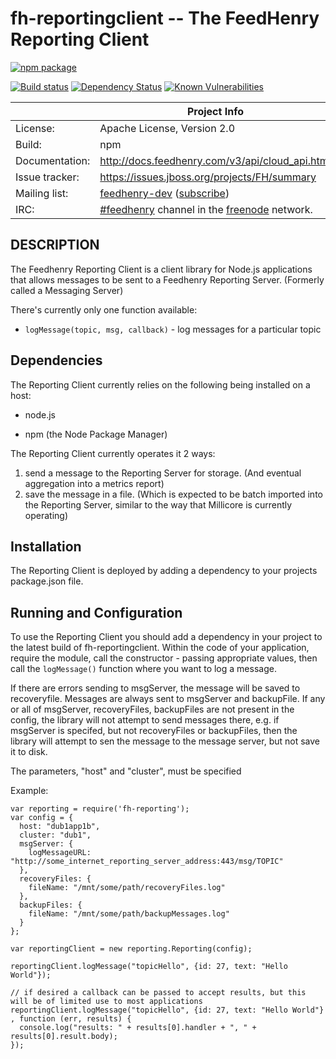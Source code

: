 fh-reportingclient -- The FeedHenry Reporting Client
===============================================

[![npm package](https://nodei.co/npm/fh-reportingclient.png?downloads=true&downloadRank=true&stars=true)](https://nodei.co/npm/fh-reportingclient/)

[![Build status](https://img.shields.io/travis/feedhenry/fh-reportingclient/master.svg?style=flat-square)](https://travis-ci.org/feedhenry/fh-reportingclient)
[![Dependency Status](https://img.shields.io/david/feedhenry/fh-reportingclient.svg?style=flat-square)](https://david-dm.org/feedhenry/fh-reportingclient)
[![Known Vulnerabilities](https://snyk.io/test/npm/fh-reportingclient/badge.svg?style=flat-square)](https://snyk.io/test/npm/fh-reportingclient)

|                 | Project Info  |
| --------------- | ------------- |
| License:        | Apache License, Version 2.0  |
| Build:          | npm  |
| Documentation:  | http://docs.feedhenry.com/v3/api/cloud_api.html  |
| Issue tracker:  | https://issues.jboss.org/projects/FH/summary  |
| Mailing list:   | [feedhenry-dev](https://www.redhat.com/archives/feedhenry-dev/) ([subscribe](https://www.redhat.com/mailman/listinfo/feedhenry-dev))  |
| IRC:            | [#feedhenry](https://webchat.freenode.net/?channels=feedhenry) channel in the [freenode](http://freenode.net/) network.  |

## DESCRIPTION

The Feedhenry Reporting Client is a client library for Node.js applications that allows messages to be sent to a Feedhenry Reporting Server. (Formerly called a Messaging Server)

There's currently only one function available:

* `logMessage(topic, msg, callback)` - log messages for a particular topic

## Dependencies

The Reporting Client currently relies on the following being installed on a host:

* node.js

* npm (the Node Package Manager)

The Reporting Client currently operates it 2 ways:

1. send a message to the Reporting Server for storage. (And eventual aggregation into a metrics report)
2. save the message in a file. (Which is expected to be batch imported into the Reporting Server, similar to the way that Millicore is currently operating)

## Installation

The Reporting Client is deployed by adding a dependency to your projects package.json file.

## Running and Configuration  

To use the Reporting Client you should add a dependency in your project to the latest build of fh-reportingclient.
Within the code of your application, require the module, call the constructor - passing appropriate values, then call the `logMessage()` function where you want to log a message.

If there are errors sending to msgServer, the message will be saved to recoveryfile.  Messages are always sent to msgServer and backupFile.  If any or all of msgServer, recoveryFiles, backupFiles are not present in the config, the library will not attempt to send messages there, e.g. if msgServer is specifed, but not recoveryFiles or backupFiles, then the library will attempt to sen the message to the message server, but not save it to disk.

The parameters, "host" and "cluster", must be specified

Example:

    var reporting = require('fh-reporting');
    var config = {
      host: "dub1app1b",
      cluster: "dub1",
      msgServer: {
        logMessageURL: "http://some_internet_reporting_server_address:443/msg/TOPIC"
      },
      recoveryFiles: {
        fileName: "/mnt/some/path/recoveryFiles.log"
      },
      backupFiles: {
        fileName: "/mnt/some/path/backupMessages.log"
      }
    };

    var reportingClient = new reporting.Reporting(config);

    reportingClient.logMessage("topicHello", {id: 27, text: "Hello World"});

    // if desired a callback can be passed to accept results, but this will be of limited use to most applications
    reportingClient.logMessage("topicHello", {id: 27, text: "Hello World"} , function (err, results) {
      console.log("results: " + results[0].handler + ", " + results[0].result.body);
    });
